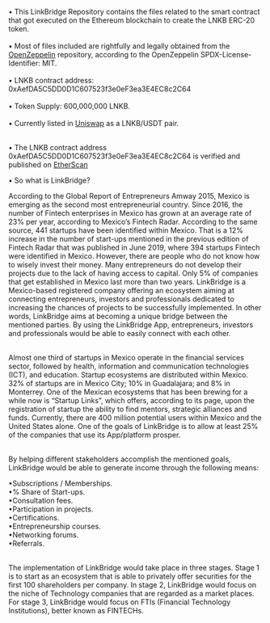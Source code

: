 • This LinkBridge Repository contains the files related to the smart contract that got executed on the Ethereum blockchain to create the LNKB ERC-20 token. <br /> <br />
• Most of files included are rightfully and legally obtained from the [OpenZeppelin](https://github.com/OpenZeppelin/openzeppelin-contracts/tree/master/contracts) repository, according to the OpenZeppelin SPDX-License-Identifier: MIT. <br /> <br />
• LNKB contract address: 0xAefDA5C5DD0D1C607523f3e0eF3ea3E4EC8c2C64 <br /> <br />
• Token Supply: 600,000,000 LNKB. <br /> <br />
• Currently listed in [Uniswap](https://app.uniswap.org/#/swap?inputCurrency=0xaefda5c5dd0d1c607523f3e0ef3ea3e4ec8c2c64&outputCurrency=0xdac17f958d2ee523a2206206994597c13d831ec7&chain=mainnet) as a LNKB/USDT pair.  <br /> <br />

• The LNKB contract address 0xAefDA5C5DD0D1C607523f3e0eF3ea3E4EC8c2C64 is verified and published on [EtherScan](https://etherscan.io/address/0xAefDA5C5DD0D1C607523f3e0eF3ea3E4EC8c2C64#code) <br /> 

• So what is LinkBridge?<br />

According to the Global Report of Entrepreneurs Amway 2015, Mexico is emerging as the second most entrepreneurial country. Since 2016, the number of Fintech enterprises in Mexico has grown at an average rate of 23% per year, according to Mexico’s Fintech Radar. According to the same source, 441 startups have been identified within Mexico. That is a 12% increase in the number of start-ups mentioned in the previous edition of Fintech Radar that was published in June 2019, where 394 startups Fintech were identified in Mexico. However, there are people who do not know how to wisely invest their money. Many entrepreneurs do not develop their projects due to the lack of having access to capital. Only 5% of companies that get established in Mexico last more than two years. LinkBridge is a Mexico-based registered company offering an ecosystem aiming at connecting entrepreneurs, investors and professionals dedicated to increasing the chances of projects to be successfully implemented. In other words, LinkBridge aims at becoming a unique bridge between the mentioned parties. By using the LinkBridge App, entrepreneurs, investors and professionals would be able to easily connect with each other.  <br /> <br />

Almost one third of startups in Mexico operate in the financial services sector, followed by health, information and communication technologies (ICT), and education. Startup ecosystems are  distributed within Mexico. 32% of startups are in Mexico City; 10% in Guadalajara; and 8% in Monterrey. One of the Mexican ecosystems that has been brewing for a while now is “Startup Links”, which offers, according to its page, upon the registration of startup the ability to find mentors, strategic alliances and funds. Currently, there are 400 million potential users within Mexico and the United States alone. One of the goals of LinkBridge is to allow at least 25% of the companies that use its App/platform prosper. <br /> <br />

By helping different stakeholders accomplish the mentioned goals, LinkBridge would be able to generate income through the following means: <br />

•Subscriptions / Memberships. <br />
•% Share of Start-ups. <br />
•Consultation fees. <br />
•Participation in projects. <br />
•Certifications. <br />
•Entrepreneurship courses. <br />
•Networking forums. <br />
•Referrals. <br /> <br />

The implementation of LinkBridge would take place in three stages. Stage 1 is to start as an ecosystem that is able to privately offer securities for the first 100 shareholders per company. In stage 2, LinkBridge would focus on the niche of Technology companies that are regarded as a market places. For stage 3, LinkBridge would focus on FTIs (Financial Technology Institutions), better known as FINTECHs.
